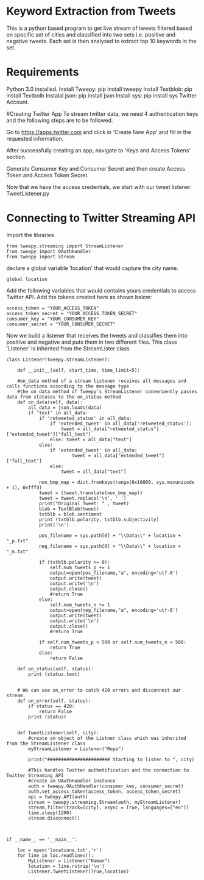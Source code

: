 # Keyword Extraction from Tweets
This is a python based program to get live stream of tweets filtered based on specific set of cities and classified into two sets i.e. positive and negative tweets. Each set is then analysed to extract top 10 keywords in the set.

# Requirements

Python 3.0 installed.
Install Tweepy: pip install tweepy
Install Textblob: pip install Textbolb
Instalal json: pip install json
Install sys: pip install sys
Twitter Account.

#Creating Twitter App
To stream twitter data, we need 4 authentication keys and the following steps are to be followed.

Go to https://apps.twitter.com and click in 'Create New App' and fill in the requested information.

After successfully creating an app, navigate to 'Keys and Access Tokens' section.

Generate Consumer Key and Consumer Secret and then create Access Token and Access Token Secret.

Now that we have the access credentials, we start with our tweet listener: TweetListener.py

# Connecting to Twitter Streaming API

Import the libraries
```
from tweepy.streaming import StreamListener
from tweepy import OAuthHandler
from tweepy import Stream
```

declare a global variable 'location' that would capture the city name.
```
global location
```

Add the following variables that would contains yours credentials to access Twitter API. Add the tokens created here as shown below: 
```
access_token = "YOUR_ACCESS_TOKEN"
access_token_secret = "YOUR_ACCESS_TOKEN_SECRET"
consumer_key = "YOUR_CONSUMER_KEY"
consumer_secret = "YOUR_CONSUMER_SECRET"
```

Now we build a listener that receives the tweets and classifies them into positive and negative and puts them in two different files. This class 'Listener' is inherited from the StreamLister class
```
class Listener(tweepy.StreamListener):

    def __init__(self, start_time, time_limit=5):

    #on_data method of a stream listener receives all messages and calls functions according to the message type
    #the on_data method of Tweepy’s StreamListener conveniently passes data from statuses to the on_status method
    def on_data(self, data):
        all_data = json.loads(data)       
        if 'text' in all_data:
            if 'retweeted_status' in all_data:
                if 'extended_tweet' in all_data['retweeted_status']:
                    tweet = all_data["retweeted_status"]["extended_tweet"]["full_text"]
                else: tweet = all_data["text"]
            else:
                if 'extended_tweet' in all_data:
                        tweet = all_data["extended_tweet"]["full_text"]
                else:
                    tweet = all_data["text"]

            non_bmp_map = dict.fromkeys(range(0x10000, sys.maxunicode + 1), 0xfffd)
            tweet = (tweet.translate(non_bmp_map))
            tweet = tweet.replace('\n', ' ')
            print("Original Tweet: " , tweet)
            blob = TextBlob(tweet)
            txtblb = blob.sentiment
            print (txtblb.polarity, txtblb.subjectivity)
            print('\n')

            pos_filename = sys.path[0] + "\\Data\\" + location + "_p.txt"
            neg_filename = sys.path[0] + "\\Data\\" + location + "_n.txt"
            
            if (txtblb.polarity >= 0):
                self.num_tweets_p += 1
                output=open(pos_filename,"a", encoding='utf-8')
                output.write(tweet)
                output.write('\n') 
                output.close()
                #return True
            else:
                self.num_tweets_n += 1
                output=open(neg_filename,"a", encoding='utf-8')
                output.write(tweet)
                output.write('\n')
                output.close()
                #return True
            
            if self.num_tweets_p < 500 or self.num_tweets_n < 500:
                return True
            else:
                return False

    def on_status(self, status):
        print (status.text)

        
    # We can use on_error to catch 420 errors and disconnect our stream.
    def on_error(self, status):
        if status == 420:
            return False
        print (status)


    def TweetListener(self, city):
        #create an object of the Listner class which was inherited from the StreamListener class
        myStreamListener = Listener("Ropa")

        print("####################### Starting to listen to ", city)

        #This handles Twitter authetification and the connection to Twitter Streaming API
        #create an OAuthHandler instance
        auth = tweepy.OAuthHandler(consumer_key, consumer_secret)
        auth.set_access_token(access_token, access_token_secret)
        api = tweepy.API(auth)
        stream = tweepy.streaming.Stream(auth, myStreamListener)
        stream.filter(track=[city], async = True, languages=["en"])
        time.sleep(1200)
        stream.disconnect()



if __name__ == '__main__':

    loc = open('locations.txt','r')
    for line in loc.readlines():
        MyListener = Listener("Naman")
        location = line.rstrip('\n')
        Listener.TweetListener(True,location)
```

